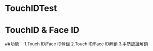 # TouchIDTest
TouchID &amp; Face ID
========================================
##功能：
1.Touch ID/Face ID登錄
2.Touch ID/Face ID解鎖
3.手勢認證解鎖
